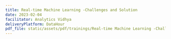 ```yaml
---
title: Real-time Machine Learning -Challenges and Solution
date: 2023-02-04
facilitator: Analytics Vidhya
deliveryPlatform: DataHour
pdf_file: static/assets/pdf/trainings/Real-time Machine Learning -Challenges and Solutions.pdf
---
```

